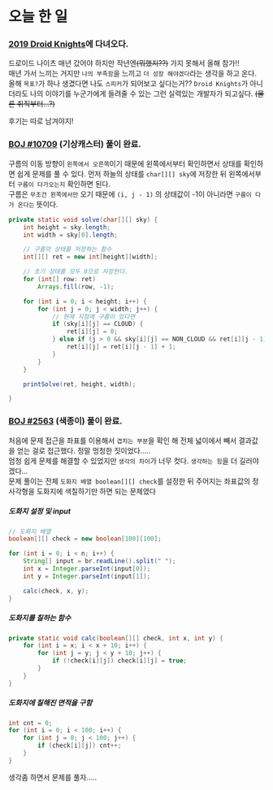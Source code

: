 # 오늘 한 일

### __[2019 Droid Knights](https://droidknights.github.io/2019/)에 다녀오다.__
드로이드 나이츠 매년 갔어야 하지만 작년엔~~(뭐했지??)~~ 가지 못해서 올해 참가!!  
매년 가서 느끼는 거지만 `나의 부족함`을 느끼고 `더 성장 해야겠다`라는 생각을 하고 온다.  
올해 `목표?`가 하나 생겼다면 나도 `스피커`가 되어보고 싶다는거?? `Droid Knights`가 아니더라도 나의 이야기를 누군가에게 들려줄 수 있는 그런 실력있는 개발자가 되고싶다. ~~(물론 취직부터...?)~~

후기는 따로 남겨야지!


### [BOJ #10709](https://www.acmicpc.net/problem/10709) (기상캐스터) 풀이 완료.

구름의 이동 방향이 `왼쪽에서 오른쪽`이기 때문에 왼쪽에서부터 확인하면서 상태를 확인하면 쉽게 문제를 풀 수 있다. 먼저 하늘의 상태를 `char[][] sky`에 저장한 뒤 왼쪽에서부터 `구름이 다가오는지` 확인하면 된다.  
구름은 `무조건 왼쪽에서만` 오기 때문에 `(i, j - 1)` 의 상태값이 -1이 아니라면 `구름이 다가 온다는` 뜻이다.

```java
private static void solve(char[][] sky) {
    int height = sky.length;
    int width = sky[0].length;

    // 구름의 상태를 저장하는 함수
    int[][] ret = new int[height][width];

    // 초기 상태를 모두 0으로 저장한다.
    for (int[] row: ret)
        Arrays.fill(row, -1);

    for (int i = 0; i < height; i++) {
        for (int j = 0; j < width; j++) {
            // 현재 지점에 구름이 있다면
            if (sky[i][j] == CLOUD) {
                ret[i][j] = 0;
            } else if (j > 0 && sky[i][j] == NON_CLOUD && ret[i][j - 1] >= 0 ){
                ret[i][j] = ret[i][j - 1] + 1;
            }
        }
    }

    printSolve(ret, height, width);

}
```

### [BOJ #2563](https://www.acmicpc.net/problem/2563) (색종이) 풀이 완료.

처음에 문제 접근을 좌표를 이용해서 `겹치는 부분`을 확인 해 전체 넓이에서 빼서 결과값을 얻는 걸로 접근했다. 정말 멍청한 짓이었다.....  
엄청 쉽게 문제를 해결할 수 있었지만 `생각의 차이`가 너무 컷다. `생각하는 힘`을 더 길러야겠다...  
문제 풀이는 전체 `도화지 배열 boolean[][] check`를 설정한 뒤 주어지는 좌표값의 정사각형을 도화지에 색칠하기만 하면 되는 문제였다

##### 도화지 설정 및 input
```java
// 도화지 배열
boolean[][] check = new boolean[100][100];

for (int i = 0; i < n; i++) {
    String[] input = br.readLine().split(" ");
    int x = Integer.parseInt(input[0]);
    int y = Integer.parseInt(input[1]);

    calc(check, x, y);
}
```
##### 도화지를 칠하는 함수
```java
private static void calc(boolean[][] check, int x, int y) {
    for (int i = x; i < x + 10; i++) {
        for (int j = y; j < y + 10; j++) {
            if (!check[i][j]) check[i][j] = true;
        }
    }
}
```

##### 도화지에 칠해진 면적을 구함
```java
int cnt = 0;
for (int i = 0; i < 100; i++) {
    for (int j = 0; j < 100; j++) {
        if (check[i][j]) cnt++;
    }
}
```
생각좀 하면서 문제를 풀자.....
